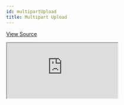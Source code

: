 ```yaml
---
id: multipartUpload
title: Multipart Upload
---
```


[View Source](https://github.com/pankod/refine/tree/master/examples/upload/multipartUpload)

<iframe src="https://codesandbox.io/embed/refine-multipart-upload-example-no0gr?autoresize=1&fontsize=14&theme=dark&view=preview"
    style={{width: "100%", height:"80vh", border: "0px", borderRadius: "8px", overflow:"hidden"}}
    title="refine-multipart-upload-example"
    allow="accelerometer; ambient-light-sensor; camera; encrypted-media; geolocation; gyroscope; hid; microphone; midi; payment; usb; vr; xr-spatial-tracking"
    sandbox="allow-forms allow-modals allow-popups allow-presentation allow-same-origin allow-scripts"
></iframe>